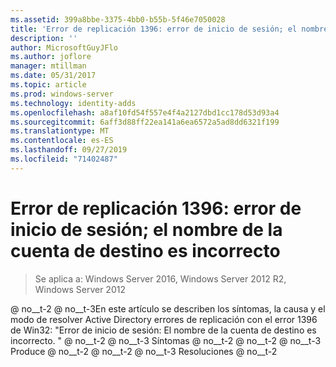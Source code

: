```yaml
---
ms.assetid: 399a8bbe-3375-4bb0-b55b-5f46e7050028
title: 'Error de replicación 1396: error de inicio de sesión; el nombre de la cuenta de destino es incorrecto'
description: ''
author: MicrosoftGuyJFlo
ms.author: joflore
manager: mtillman
ms.date: 05/31/2017
ms.topic: article
ms.prod: windows-server
ms.technology: identity-adds
ms.openlocfilehash: a8af10fd54f557e4f4a2127dbd1cc178d53d93a4
ms.sourcegitcommit: 6aff3d88ff22ea141a6ea6572a5ad8dd6321f199
ms.translationtype: MT
ms.contentlocale: es-ES
ms.lasthandoff: 09/27/2019
ms.locfileid: "71402487"
---
```

# <a name="replication-error-1396-logon-failure-the-target-account-name-is-incorrect"></a>Error de replicación 1396: error de inicio de sesión; el nombre de la cuenta de destino es incorrecto

>Se aplica a: Windows Server 2016, Windows Server 2012 R2, Windows Server 2012


<developerConceptualDocument xmlns="https://ddue.schemas.microsoft.com/authoring/2003/5" xmlns:xlink="https://www.w3.org/1999/xlink" xmlns:xsi="https://www.w3.org/2001/XMLSchema-instance" xsi:schemaLocation="https://ddue.schemas.microsoft.com/authoring/2003/5 http://clixdevr3.blob.core.windows.net/ddueschema/developer.xsd"> <introduction> @ no__t-2 @ no__t-3<para>En este artículo se describen los síntomas, la causa y el modo de resolver Active Directory errores de replicación con el error 1396 de Win32: &quot;Error de inicio de sesión: El nombre de la cuenta de destino es incorrecto. &quot; </para>
    <list class="bullet"> <listItem> @ no__t-2 @ no__t-3<para>
          <link xlink:href="d3a01966-74c9-4c49-ba11-354b9acf7519#BKMK_Symptoms">Síntomas</link>
 @ no__t-2</para>
      </listItem> <listItem> @ no__t-2 @ no__t-3<para>
          <link xlink:href="d3a01966-74c9-4c49-ba11-354b9acf7519#BKMK_Causes">Produce</link>
 @ no__t-2</para>
      </listItem> <listItem> @ no__t-2 @ no__t-3<para>
          <link xlink:href="d3a01966-74c9-4c49-ba11-354b9acf7519#BKMK_Resolutions">Resoluciones</link>
 @ no__t-2</para>
      </listItem>
    </list>
  </introduction>
  <section address="BKMK_Symptoms">
    <title>Symptoms @ no__t-1 @ no__t-2 @ no__t-3<para />
      <list class="ordered">
<listItem><para>DCDIAG informa de que se ha producido el error 1396 en la prueba de replicaciones de Active Directory: Error de inicio de sesión: El nombre de la cuenta de destino es incorrecto. &quot;</para><code>Testing server: &lt;Site name&gt;&lt;DC Name&gt;
Starting test: Replications
[Replications Check,&lt;DC Name&gt;] A recent replication attempt failed:
From &lt;source DC&gt; to &lt;destination DC&gt;
Naming Context: CN=&lt;DN path of naming context&gt;
<codeFeaturedElement>The replication generated an error (1396):
Logon Failure: The target account name is incorrect.</codeFeaturedElement>
The failure occurred at &lt;date&gt; &lt;time&gt;.
The last success occurred at &lt;date&gt; &lt;time&gt;.
XX failures have occurred since the last success</code></listItem><listItem><para>REPADMIN. EXE informa de que se ha producido un error en el último intento de replicación con el estado 1396.</para><para>Los comandos REPADMIN que suelen mencionar el estado 1396 incluyen, pero no se limitan a:</para><table xmlns:caps="https://schemas.microsoft.com/build/caps/2013/11"><tbody><tr><TD><list class="bullet"><listItem><para>REPADMIN/ADD</para></listItem><listItem><para>REPADMIN/REPLSUM</para></listItem><listItem><para>REPADMIN/REHOST</para></listItem><listItem><para>REPADMIN/SHOWVECTOR/LATENCY</para></listItem></list></TD><TD><list class="bullet"><listItem><para>REPADMIN/SHOWREPS</para></listItem><listItem><para>REPADMIN/SHOWREPL</para></listItem><listItem><para>REPADMIN/SYNCALL</para></listItem></list></TD></tr></tbody></table><para>Salida de ejemplo de &quot;REPADMIN/SHOWREPS @ no__t-1 que describe la replicación de entrada de CONTOSO-DC2 a CONTOSO-DC1 con error del &quot;Logon: El nombre de la cuenta de destino es incorrecto. el error &quot; se muestra a continuación:</para><code>Default-First-Site-NameCONTOSO-DC1
DSA Options: IS_GC 
Site Options: (none)
DSA object GUID: b6dc8589-7e00-4a5d-b688-045aef63ec01
DSA invocationID: b6dc8589-7e00-4a5d-b688-045aef63ec01
==== INBOUND NEIGHBORS ======================================
DC=contoso,DC=com
Default-First-Site-NameCONTOSO-DC2 via RPC
DSA object GUID: 74fbe06c-932c-46b5-831b-af9e31f496b2
Last attempt @ &lt;date&gt; &lt;time&gt; failed, <codeFeaturedElement>result 1396 (0x574):
Logon Failure: The target account name is incorrect.</codeFeaturedElement>
&lt;#&gt; consecutive failure(s).
Last success @ &lt;date&gt; &lt;time&gt;.
</code></listItem><listItem><para>El comando <ui>Replicar ahora</ui> en Active Directory sitios y servicios devuelve &quot;Logon error: El nombre de la cuenta de destino es incorrecto. &quot;</para><para>Al hacer clic con el botón derecho en el objeto de conexión desde un controlador de dominio de origen y elegir <ui>Replicar ahora</ui> se produce el error @no__t 1Logon: El nombre de la cuenta de destino es incorrecto. &quot; A continuación se muestra el mensaje de error en pantalla:</para><para>Texto del título del cuadro de diálogo:</para><para>Replicar ahora</para><para>Texto del mensaje de diálogo: </para><para>Se produjo el siguiente error al intentar sincronizar el contexto de nomenclatura &lt;partition DNS path @ no__t-1 desde el controlador de dominio &lt;source DC @ no__t-3 al controlador de dominio &lt;destination DC @ no__t-5: Error de inicio de sesión: El nombre de la cuenta de destino no es correcto. Esta operación no continuará. </para></listItem><listItem><para>Los eventos NTDS KCC, NTDS general o Microsoft-Windows-ActiveDirectory 2191 con el estado 1396 se registran en el registro de servicios de directorio en Visor de eventos.</para><para>Active Directory eventos que suelen citar el estado 1396 incluyen, pero no se limitan a:</para><table xmlns:caps="https://schemas.microsoft.com/build/caps/2013/11"><thead><tr><TD><para>Id. de evento</para></TD><TD><para>Origen del evento</para></TD><TD><para>Cadena de evento</para></TD></tr></thead><tbody><tr><TD><para>1125</para></TD><TD><para>Microsoft-Windows-ActiveDirectory_DomainService</para></TD><TD><para>El Asistente para instalación de Active Directory Domain Services (Dcpromo) no pudo establecer conexión con el siguiente controlador de dominio.</para></TD></tr><tr><TD><para>1645</para><para>Este evento muestra el SPN de tres partes.</para></TD><TD><para>Replicación de NTDS</para></TD><TD><para>Active Directory no realizó una llamada a procedimiento remoto (RPC) autenticada a otro controlador de dominio porque el nombre principal de servicio (SPN) deseado para el controlador de dominio de destino no está registrado en el controlador de dominio del Centro de distribución principal (KDC) que resuelve el SPN.</para></TD></tr><tr><TD><para>1655</para></TD><TD><para>Microsoft-Windows-ActiveDirectory_DomainService</para></TD><TD><para>Active Directory Domain Services intentó comunicarse con el catálogo global siguiente y los intentos fueron incorrectos.</para></TD></tr><tr><TD><para>2847</para></TD><TD><para>Microsoft-Windows-ActiveDirectory_DomainService</para></TD><TD><para>El comprobador de coherencia de la información encontró una conexión de replicación para el servicio de directorio local de solo lectura e intentó actualizarla de forma remota en la siguiente instancia del servicio de directorio. Error en la operación. Se volverá a intentar.</para></TD></tr><tr><TD><para>1925</para></TD><TD><para>KCC NTDS</para></TD><TD><para>Error al intentar establecer un vínculo de replicación para la siguiente partición de directorio grabable.</para></TD></tr><tr><TD><para>1926</para></TD><TD><para>KCC NTDS</para></TD><TD><para>Error al intentar establecer un vínculo de replicación en una partición de directorio de solo lectura con los siguientes parámetros.</para></TD></tr><tr><TD><para>5781</para></TD><TD><para>NETLOGON</para></TD><TD><para> El servidor no puede registrar su nombre en DNS.</para></TD></tr></tbody></table></listItem><listItem><para>DCPROMO produce un error en pantalla</para><para>Texto del título del cuadro de diálogo:</para><para>Error en la instalación de Active Directory</para><para>Texto del mensaje de diálogo:</para><para>Error en la operación porque: El servicio de directorio no pudo crear el objeto de servidor para CN = NTDS Settings, CN = ServerBeingPromoted, CN = servers, CN = site, CN = Sites, CN = Configuration, DC = Contoso, DC = com en el servidor ReplicationSourceDC.contoso.com. </para><para>Asegúrese de que las credenciales de red proporcionadas tienen acceso suficiente para agregar una réplica. </para><para>
Error de @no__t 0Logon: El nombre de la cuenta de destino no es correcto. [https://doi.org/10.13012/J8PN93H8](&quot;)</para><para>En este caso, se registra el ID. de evento 1645, 1168 y 1125 en el servidor que se está promocionando.</para></listItem><listItem><para>Asignar una unidad mediante <embeddedLabel>net use</embeddedLabel>:</para><code>C:&gt;net use z: &lt;server_name&gt;c$
System error 1396 has occurred.
Logon Failure: The target account name is incorrect.</code><para>En este caso, el servidor también puede registrar el ID. de evento 333 en el registro de eventos del sistema y usar una gran cantidad de memoria virtual para una aplicación como SQL Server.</para></listItem><listItem><para>La hora del controlador de dominio es incorrecta.</para></listItem><listItem><para>El KDC no se iniciará en un RODC después de una restauración de la cuenta krbtgt para el RODC, que se eliminó. Por ejemplo, después de una restauración, aparece el error 1396. </para><para>
El ID. de evento 1645 está registrado en el RODC. </para><para>
Dcdiag también informa de un error que indica que no puede actualizar la cuenta krbtgt de RODC. </para></listItem>
</list>
    </content>
  </section>
  <section address="BKMK_Causes">
    <title>Causes @ no__t-1 @ no__t-2 @ no__t-3<para />
      <list class="ordered">
        <listItem>
          <para>El SPN no existe en el catálogo global buscado por el KDC en nombre del cliente que intenta autenticarse mediante Kerberos.</para>
          <para>En el contexto de la replicación de Active Directory, el cliente Kerberos es el controlador de dominio de destino, el KDC que realiza la búsqueda de SPN es probablemente el propio controlador de dominio de destino, pero podría ser un controlador de dominio remoto.</para>
        </listItem>
        <listItem>
          <para>El usuario o la cuenta de servicio que debe contener el nombre de entidad de seguridad de servicio que se está buscando no existe en el catálogo global que busca el KDC en nombre del controlador de dominio de destino que intenta replicarse.</para>
          <para>En el contexto de la replicación de Active Directory, la cuenta de equipo del controlador de dominio de origen no existe en el catálogo global que busca el controlador de dominio en nombre del controlador de dominio de destino que realiza la replicación de entrada.</para>
        </listItem>
        <listItem>
          <para>El DC de destino carece de un secreto LSA para el dominio DC de origen.</para>
        </listItem>
        <listItem>
          <para>El SPN que se está buscando existe en una cuenta de equipo distinta de la del controlador de dominio de origen.</para>
        </listItem>
      </list>
    </content>
  </section>
  <section address="BKMK_Resolutions">
    <title>Resolutions @ no__t-1 @ no__t-2 @ no__t-3 @ no__t-4 @ no__t-5<para>Compruebe el registro de eventos del servicio de directorio en el controlador de dominio de destino para el evento de replicación NTDS 1645 y tenga en cuenta lo siguiente:</para>
          <para>Nombre del controlador de dominio de destino.</para>
          <para>El SPN que se está buscando (E3514235-4B06-11D1-AB04-00C04FC2DCD2/&lt;object GUID para los DC de origen NTDS Settings Object @ no__t-1 @ no__t-2 @ no__t-3target Domain @ no__t-4Amp; gt;. &amp;Amp; lt; TLD @ no__t-6Amp; gt; @ &lt;target dominio @ no__t-8. &lt;tld @ no__t-10</para>
          <para>El KDC utilizado por el controlador de dominio de destino</para>
        </listItem>
        <listItem>
          <para>En la consola del KDC identificado en el paso 1, escriba: </para>
          <code>nltest /dsgetdc &lt;forest root DNS domain name &gt; /gc</code>
          <para>Ejecute la prueba de ubicación de NLTEST inmediatamente después de un intento de replicación que produce el error 1396 en el controlador de dominio de destino. </para>
          <para>Esto debe identificar el GC con el que el KDC realiza búsquedas de SPN. </para>
          <para>El GC en el que se busca el KDC también puede capturarse en el evento 1655 de Microsoft-Windows-ActiveDirectory 2191.</para>
        </listItem>
        <listItem>
          <para>Busque el SPN detectado en el paso 1 en el catálogo global detectado en el paso 2.</para>
          <code>C:&gt;repadmin /showattr Server_Name DC=corp,DC=contoso,dc=com &lt;GC used by KDC&gt; &lt;DN path of forest root domain&gt; /filter:&quot;(serviceprincipalname=&lt;SPN cited in the NTDS Replication event 1645&gt;)&quot; /gc /subtree /atts:cn,serviceprincipalname</code>
          <para>O bien,</para>
          <code>C:&gt;dsquery * forestroot -scope subtree -filter &quot;(serviceprincipalname=E3514235-4B06-11D1-AB04-00C04FC2DCD2/65cead9f-4949-46a3-a49a-f1fbfe13d2b3*)&quot; -attr * -s Server_Name.europe.corp.contoso.com</code>
          <para>Compruebe que el objeto host del SPN existe.</para>
          <para>Compruebe la ruta de acceso de DN para el objeto host, incluido si el objeto es CNF/conflicto alterado o reside en el contenedor perdido y encontrado.</para>
          <para>Compruebe que los DC de origen Active Directory SPN de replicación están registrados solo en la cuenta de equipo de DC de origen.</para>
          <para>Si falta el SPN de replicación, determine si el controlador de dominio de origen ha registrado su SPN en sí mismo y si el SPN falta en el GC que usa el KDC debido a una latencia de replicación simple o un error de replicación.</para>
        </listItem>
        <listItem>
          <para>Compruebe el estado del canal seguro y el mantenimiento de la confianza.</para>
        </listItem>
      </list>
    </content>
  </section>
  <relatedTopics> @ no__t-1 @ no__t-2Troubleshooting Active Directory operaciones que dan error 1396: Error de inicio de sesión: El nombre de la cuenta de destino es incorrecto. </linkText>
      <linkUri><a href="https://support.microsoft.com/kb/2183411/en-gb" data-raw-source="https://support.microsoft.com/kb/2183411/en-gb">https://support.microsoft.com/kb/2183411/en-gb</a></linkUri>
    </externalLink>
  </relatedTopics> @ no__t-6


